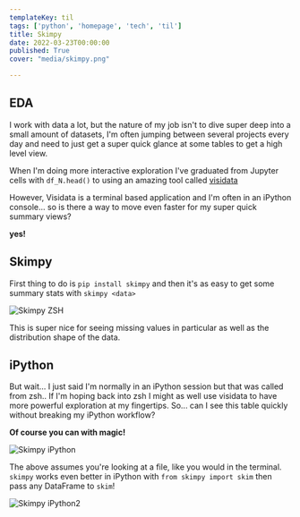 ```yaml
---
templateKey: til
tags: ['python', 'homepage', 'tech', 'til']
title: Skimpy
date: 2022-03-23T00:00:00
published: True
cover: "media/skimpy.png"

---
```


## EDA

I work with data a lot, but the nature of my job isn't to dive super deep into a small amount of datasets,
I'm often jumping between several projects every day and need to just get a super quick glance at some tables to get a high level view.

When I'm doing more interactive exploration I've graduated from Jupyter cells with `df_N.head()` to using an amazing tool called [visidata](https://www.visidata.org/)

However, Visidata is a terminal based application and I'm often in an iPython console... so is there a way to move even faster for my super quick summary views?

__yes!__ 

## Skimpy

First thing to do is `pip install skimpy` and then it's as easy to get some summary stats with `skimpy <data>`

<img src="https://cdn.statically.io/gh/pypeaday/images.pype.dev/main/blog-media/skimpy-zsh.png" alt="Skimpy ZSH" title="A fancy data summary in the shell" />

This is super nice for seeing missing values in particular as well as the distribution shape of the data.

## iPython

But wait... I just said I'm normally in an iPython session but that was called from zsh.. If I'm hoping back into zsh I might as well use visidata to have more powerful exploration at my fingertips.
So... can I see this table quickly without breaking my iPython workflow?

__Of course you can with magic!__


<img src="https://cdn.statically.io/gh/pypeaday/images.pype.dev/main/blog-media/skimpy-ipython.png" alt="Skimpy iPython" title="A fancy data summary in iPython" />


The above assumes you're looking at a file, like you would in the terminal. 
`skimpy` works even better in iPython with `from skimpy import skim` then pass any DataFrame to `skim`!

<img src="https://cdn.statically.io/gh/pypeaday/images.pype.dev/main/blog-media/skimpy-ipython2.png" alt="Skimpy iPython2" title="A fancy data summary in iPython" />
